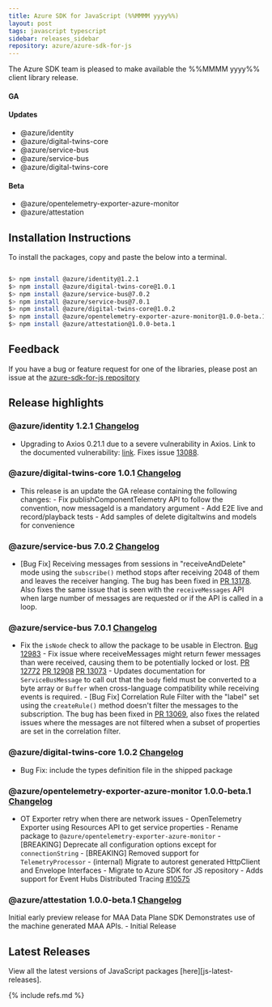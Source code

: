 ```yaml
---
title: Azure SDK for JavaScript (%%MMMM yyyy%%)
layout: post
tags: javascript typescript
sidebar: releases_sidebar
repository: azure/azure-sdk-for-js
---
```


<!--
@azure/identity:1.2.1
@azure/digital-twins-core:1.0.1
@azure/service-bus:7.0.2
@azure/service-bus:7.0.1
@azure/digital-twins-core:1.0.2
@azure/opentelemetry-exporter-azure-monitor:1.0.0-beta.1
@azure/attestation:1.0.0-beta.1

[pattern]: # (${PackageName}:${PackageVersion})
-->

The Azure SDK team is pleased to make available the %%MMMM yyyy%% client library release.

#### GA


[pattern.ga]: # (- ${PackageFriendlyName})

#### Updates

- @azure/identity
- @azure/digital-twins-core
- @azure/service-bus
- @azure/service-bus
- @azure/digital-twins-core

[pattern.patch]: # (- ${PackageFriendlyName})

#### Beta

- @azure/opentelemetry-exporter-azure-monitor
- @azure/attestation

[pattern.beta]: # (- ${PackageFriendlyName})

## Installation Instructions

To install the packages, copy and paste the below into a terminal.

```bash

$> npm install @azure/identity@1.2.1
$> npm install @azure/digital-twins-core@1.0.1
$> npm install @azure/service-bus@7.0.2
$> npm install @azure/service-bus@7.0.1
$> npm install @azure/digital-twins-core@1.0.2
$> npm install @azure/opentelemetry-exporter-azure-monitor@1.0.0-beta.1
$> npm install @azure/attestation@1.0.0-beta.1

```

[pattern]: # ($> npm install ${PackageName}@${PackageVersion})

## Feedback

If you have a bug or feature request for one of the libraries, please post an issue at the [azure-sdk-for-js repository](https://github.com/azure/azure-sdk-for-js/issues)

## Release highlights

### @azure/identity 1.2.1 [Changelog](https://github.com/Azure/azure-sdk-for-js/blob/@azure/identity_1.2.1/sdk/identity/@azure/identity/CHANGELOG.md#121-2021-01-07)
 - Upgrading to Axios 0.21.1 due to a severe vulnerability in Axios. Link to the documented vulnerability: [link](https://npmjs.com/advisories/1594). Fixes issue [13088](https://github.com/Azure/azure-sdk-for-js/issues/13088). 

### @azure/digital-twins-core 1.0.1 [Changelog](https://github.com/Azure/azure-sdk-for-js/blob/@azure/digital-twins-core_1.0.1/sdk/digitaltwins/@azure/digital-twins-core/CHANGELOG.md#101-2021-01-12)
 - This release is an update the GA release containing the following changes:   - Fix publishComponentTelemetry API to follow the convention, now messageId is a mandatory argument   - Add E2E live and record/playback tests   - Add samples of delete digitaltwins and models for convenience 

### @azure/service-bus 7.0.2 [Changelog](https://github.com/Azure/azure-sdk-for-js/blob/@azure/service-bus_7.0.2/sdk/servicebus/@azure/service-bus/CHANGELOG.md#702-2021-01-13)
 - [Bug Fix] Receiving messages from sessions in "receiveAndDelete" mode using the `subscribe()` method stops after receiving 2048 of them and leaves the receiver hanging. The bug has been fixed in [PR 13178](https://github.com/Azure/azure-sdk-for-js/pull/13178). Also fixes the same issue that is seen with the `receiveMessages` API when large number of messages are requested or if the API is called in a loop. 

### @azure/service-bus 7.0.1 [Changelog](https://github.com/Azure/azure-sdk-for-js/blob/@azure/service-bus_7.0.1/sdk/servicebus/@azure/service-bus/CHANGELOG.md#701-2021-01-11)
 - Fix the `isNode` check to allow the package to be usable in Electron. [Bug 12983](https://github.com/Azure/azure-sdk-for-js/issues/12983) - Fix issue where receiveMessages might return fewer messages than were received, causing them to be potentially locked or lost.   [PR 12772](https://github.com/Azure/azure-sdk-for-js/pull/12772)   [PR 12908](https://github.com/Azure/azure-sdk-for-js/pull/12908)   [PR 13073](https://github.com/Azure/azure-sdk-for-js/pull/13073) - Updates documentation for `ServiceBusMessage` to call out that the `body` field   must be converted to a byte array or `Buffer` when cross-language   compatibility while receiving events is required. - [Bug Fix] Correlation Rule Filter with the "label" set using the `createRule()` method doesn't filter the messages to the subscription.   The bug has been fixed in [PR 13069](https://github.com/Azure/azure-sdk-for-js/pull/13069), also fixes the related issues where the messages are not filtered when a subset of properties are set in the correlation filter. 

### @azure/digital-twins-core 1.0.2 [Changelog](https://github.com/Azure/azure-sdk-for-js/blob/@azure/digital-twins-core_1.0.2/sdk/digitaltwins/@azure/digital-twins-core/CHANGELOG.md#102-2021-01-14)
 - Bug Fix: include the types definition file in the shipped package 

### @azure/opentelemetry-exporter-azure-monitor 1.0.0-beta.1 [Changelog](https://github.com/Azure/azure-sdk-for-js/blob/@azure/opentelemetry-exporter-azure-monitor_1.0.0-beta.1/sdk/monitor/@azure/opentelemetry-exporter-azure-monitor/CHANGELOG.md#100-beta1-2021-01-13)
 - OT Exporter retry when there are network issues - OpenTelemetry Exporter using Resources API to get service properties - Rename package to `@azure/opentelemetry-exporter-azure-monitor` - [BREAKING] Deprecate all configuration options except for `connectionString` - [BREAKING] Removed support for `TelemetryProcessor` - (internal) Migrate to autorest generated HttpClient and Envelope Interfaces - Migrate to Azure SDK for JS repository - Adds support for Event Hubs Distributed Tracing [#10575](https://github.com/Azure/azure-sdk-for-js/pull/10575)

### @azure/attestation 1.0.0-beta.1 [Changelog](https://github.com/Azure/azure-sdk-for-js/blob/@azure/attestation_1.0.0-beta.1/sdk/attestation/@azure/attestation/CHANGELOG.md#100-beta1-2021-01-15)
 Initial early preview release for MAA Data Plane SDK Demonstrates use of the machine generated MAA APIs.  - Initial Release


[pattern]: # (### ${PackageFriendlyName} ${PackageVersion} [Changelog]${ChangelogUrl}`n${HighlightsBody}`n)

## Latest Releases

View all the latest versions of JavaScript packages [here][js-latest-releases].

{% include refs.md %}
